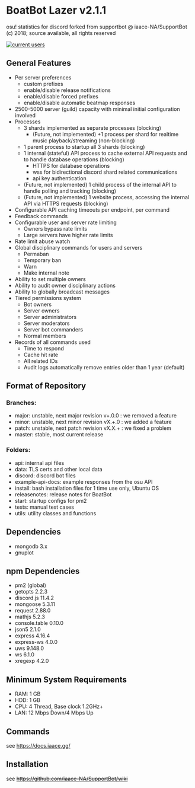 # BoatBot Lazer v2.1.1
osu! statistics for discord
forked from supportbot @ iaace-NA/SupportBot
(c) 2018; source available, all rights reserved

<a href="https://discord.gg/57Z8Npg" target="_blank" rel="noopener"><img src="https://discordapp.com/api/guilds/270537301749137418/embed.png" alt="current users" /></a>
## General Features
- Per server preferences
  - custom prefixes
  - enable/disable release notifications
  - enable/disable forced prefixes
  - enable/disable automatic beatmap responses
- 2500-5000 server (guild) capacity with minimal initial configuration involved
- Processes
  - 3 shards implemented as separate processes (blocking)
    - (Future, not implemented) +1 process per shard for realtime music playback/streaming (non-blocking)
  - 1 parent process to startup all 3 shards (blocking)
  - 1 internal (stateful) API process to cache external API requests and to handle database operations (blocking)
    - HTTPS for database operations
    - wss for bidirectional discord shard related communications
    - api key authentication
  - (Future, not implemented) 1 child process of the internal API to handle polling and tracking (blocking)
  - (Future, not implemented) 1 website process, accessing the internal API via HTTPS requests (blocking)
- Configurable API caching timeouts per endpoint, per command
- Feedback commands
- Configurable user and server rate limiting
  - Owners bypass rate limits
  - Large servers have higher rate limits
- Rate limit abuse watch
- Global disciplinary commands for users and servers
  - Permaban
  - Temporary ban
  - Warn
  - Make internal note
- Ability to set multiple owners
- Ability to audit owner disciplinary actions
- Ability to globally broadcast messages
- Tiered permissions system
  - Bot owners
  - Server owners
  - Server administrators
  - Server moderators
  - Server bot commanders
  - Normal members
- Records of all commands used
  - Time to respond
  - Cache hit rate
  - All related IDs
  - Audit logs automatically remove entries older than 1 year (default)
## Format of Repository
### Branches:
- major: unstable, next major revision v+.0.0 : we removed a feature
- minor: unstable, next minor revision vX.+.0 : we added a feature
- patch: unstable, next patch revision vX.X.+ : we fixed a problem
- master: stable, most current release
### Folders:
- api: internal api files
- data: TLS certs and other local data
- discord: discord bot files
- example-api-docs: example responses from the osu API
- install: bash installation files for 1 time use only, Ubuntu OS
- releasenotes: release notes for BoatBot
- start: startup configs for pm2
- tests: manual test cases
- utils: utility classes and functions


## Dependencies
- mongodb 3.x
- gnuplot
## npm Dependencies
- pm2 (global)
- getopts 2.2.3
- discord.js 11.4.2
- mongoose 5.3.11
- request 2.88.0
- mathjs 5.2.3
- console.table 0.10.0
- json5 2.1.0
- express 4.16.4
- express-ws 4.0.0
- uws 9.148.0
- ws 6.1.0
- xregexp 4.2.0
## Minimum System Requirements
- RAM: 1 GB
- HDD: 1 GB
- CPU: 4 Thread, Base clock 1.2GHz+
- LAN: 12 Mbps Down/4 Mbps Up
## Commands
see https://docs.iaace.gg/
## Installation
see ~~https://github.com/iaace-NA/SupportBot/wiki~~
